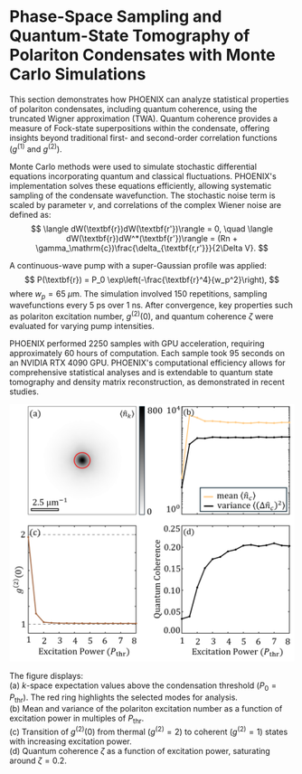 # Phase-Space Sampling and Quantum-State Tomography of Polariton Condensates with Monte Carlo Simulations

This section demonstrates how PHOENIX can analyze statistical properties of polariton condensates, including quantum coherence, using the truncated Wigner approximation (TWA). Quantum coherence provides a measure of Fock-state superpositions within the condensate, offering insights beyond traditional first- and second-order correlation functions ($g^{(1)}$ and $g^{(2)}$).

Monte Carlo methods were used to simulate stochastic differential equations incorporating quantum and classical fluctuations. PHOENIX's implementation solves these equations efficiently, allowing systematic sampling of the condensate wavefunction. The stochastic noise term is scaled by parameter $\nu$, and correlations of the complex Wiener noise are defined as:
$$
\langle dW(\textbf{r})dW(\textbf{r'})\rangle = 0, \quad 
\langle dW(\textbf{r})dW^*(\textbf{r'})\rangle = (Rn + \gamma_\mathrm{c})\frac{\delta_{\textbf{r,r'}}}{2\Delta V}.
$$

A continuous-wave pump with a super-Gaussian profile was applied:
$$
P(\textbf{r}) = P_0 \exp\left(-\frac{\textbf{r}^4}{w_p^2}\right),
$$
where $w_p = 65~\mu\text{m}$. The simulation involved $150$ repetitions, sampling wavefunctions every $5~\text{ps}$ over $1~\text{ns}$. After convergence, key properties such as polariton excitation number, $g^{(2)}(0)$, and quantum coherence $\zeta$ were evaluated for varying pump intensities.

PHOENIX performed $2250$ samples with GPU acceleration, requiring approximately 60 hours of computation. Each sample took 95 seconds on an NVIDIA RTX 4090 GPU. PHOENIX's computational efficiency allows for comprehensive statistical analyses and is extendable to quantum state tomography and density matrix reconstruction, as demonstrated in recent studies.

![example4_overview_tc.png](example4_overview_tc.png)

The figure displays:  
(a) $k$-space expectation values above the condensation threshold ($P_0 = P_\mathrm{thr}$). The red ring highlights the selected modes for analysis.  
(b) Mean and variance of the polariton excitation number as a function of excitation power in multiples of $P_\mathrm{thr}$.  
(c) Transition of $g^{(2)}(0)$ from thermal ($g^{(2)}=2$) to coherent ($g^{(2)}=1$) states with increasing excitation power.  
(d) Quantum coherence $\zeta$ as a function of excitation power, saturating around $\zeta = 0.2$.